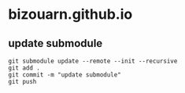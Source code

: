 # bizouarn.github.io
## update submodule
```
git submodule update --remote --init --recursive
git add .
git commit -m "update submodule"
git push
```

